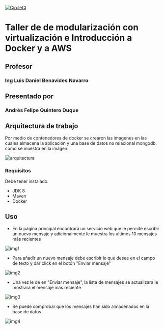 [![CircleCI](https://circleci.com/gh/andresQD/Arep_lab03.svg?style=svg)](https://circleci.com/gh/andresQD/Arep_lab05)
# Taller de de modularización con virtualización e Introducción a Docker y a AWS
## Profesor 
### Ing Luis Daniel Benavides Navarro
## Presentado por 
### Andrés Felipe Quintero Duque

## Arquitectura de trabajo
Por medio de contenedores de docker se crearon las imagenes en las cuales almacena la aplicación y una base de datos no relacional mongodb, como se muestra en la imágen:

![arquitectura](https://user-images.githubusercontent.com/48091585/93956933-d868a300-fd18-11ea-8469-cfcb22943a78.png)

### Requisitos
Debe tener instalado:
* JDK 8
* Maven
* Docker
## Uso 
* En la página principal encontrará un servicio web que le permite escribir un nuevo mensaje y adicionalmente le muestra los ultimos 10 mensajes más recientes
 
![img1](https://user-images.githubusercontent.com/48091585/93956919-cf77d180-fd18-11ea-8519-56b8b400058a.png)

* Para añadir un nuevo mensaje debe escribir lo que desee en el campo de texto y dar click en el botón "Enviar mensaje"

![img2](https://user-images.githubusercontent.com/48091585/93956923-d272c200-fd18-11ea-9022-54accfb71bf9.png)

* Una vez le de en "Enviar mensaje", la lista de mensajes se actualizara le mostrará el mensaje más reciente

![img3](https://user-images.githubusercontent.com/48091585/93956930-d56db280-fd18-11ea-9645-a5b7534aa3d6.png)

* Se puede comprobar que los mensajes han sido almacenados en la base de datos

![img4](https://user-images.githubusercontent.com/48091585/93956932-d7377600-fd18-11ea-84cf-70a2826a2a3b.png)




